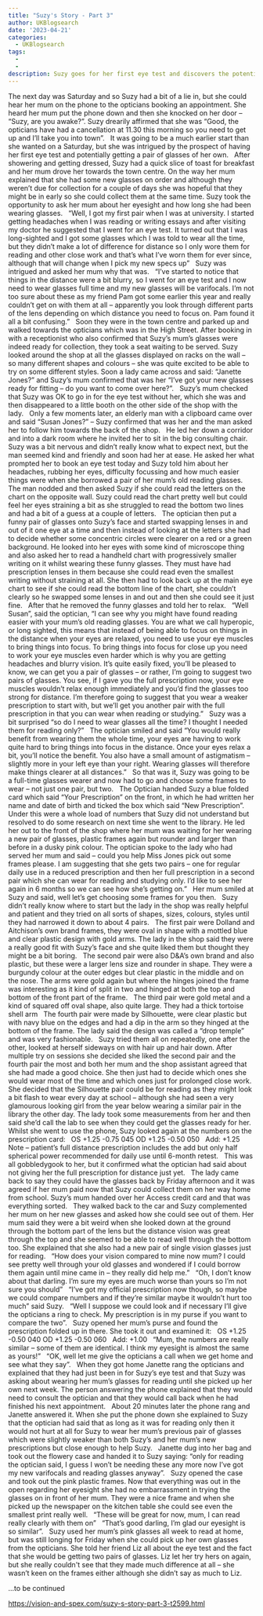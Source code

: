 ```yaml
---
title: "Suzy's Story - Part 3"
author: UKBlogsearch
date: '2023-04-21'
categories:
  - UKBlogsearch
tags:
  - 
  - 
description: Suzy goes for her first eye test and discovers the potential need for glasses.
---
```

The next day was Saturday and so Suzy had a bit of a lie in, but she could hear her mum on the phone to the opticians booking an appointment. She heard her mum put the phone down and then she knocked on her door – “Suzy, are you awake?”. Suzy drearily affirmed that she was “Good, the opticians have had a cancellation at 11.30 this morning so you need to get up and I’ll take you into town”.
 
It was going to be a much earlier start than she wanted on a Saturday, but she was intrigued by the prospect of having her first eye test and potentially getting a pair of glasses of her own.
 
After showering and getting dressed, Suzy had a quick slice of toast for breakfast and her mum drove her towards the town centre. On the way her mum explained that she had some new glasses on order and although they weren’t due for collection for a couple of days she was hopeful that they might be in early so she could collect them at the same time. Suzy took the opportunity to ask her mum about her eyesight and how long she had been wearing glasses.
 
“Well, I got my first pair when I was at university. I started getting headaches when I was reading or writing essays and after visiting my doctor he suggested that I went for an eye test. It turned out that I was long-sighted and I got some glasses which I was told to wear all the time, but they didn’t make a lot of difference for distance so I only wore them for reading and other close work and that’s what I’ve worn them for ever since, although that will change when I pick my new specs up”
 
Suzy was intrigued and asked her mum why that was.
 
“I’ve started to notice that things in the distance were a bit blurry, so I went for an eye test and I now need to wear glasses full time and my new glasses will be varifocals. I’m not too sure about these as my friend Pam got some earlier this year and really couldn’t get on with them at all – apparently you look through different parts of the lens depending on which distance you need to focus on. Pam found it all a bit confusing.”
 
Soon they were in the town centre and parked up and walked towards the opticians which was in the High Street. After booking in with a receptionist who also confirmed that Suzy’s mum’s glasses were indeed ready for collection, they took a seat waiting to be served. Suzy looked around the shop at all the glasses displayed on racks on the wall – so many different shapes and colours – she was quite excited to be able to try on some different styles. Soon a lady came across and said: “Janette Jones?” and Suzy’s mum confirmed that was her “I’ve got your new glasses ready for fitting – do you want to come over here?”.
 
Suzy’s mum checked that Suzy was OK to go in for the eye test without her, which she was and then disappeared to a little booth on the other side of the shop with the lady.
 
Only a few moments later, an elderly man with a clipboard came over and said “Susan Jones?” – Suzy confirmed that was her and the man asked her to follow him towards the back of the shop.
 
He led her down a corridor and into a dark room where he invited her to sit in the big consulting chair. Suzy was a bit nervous and didn’t really know what to expect next, but the man seemed kind and friendly and soon had her at ease. He asked her what prompted her to book an eye test today and Suzy told him about her headaches, rubbing her eyes, difficulty focussing and how much easier things were when she borrowed a pair of her mum’s old reading glasses. The man nodded and then asked Suzy if she could read the letters on the chart on the opposite wall. Suzy could read the chart pretty well but could feel her eyes straining a bit as she struggled to read the bottom two lines and had a bit of a guess at a couple of letters.
 
The optician then put a funny pair of glasses onto Suzy’s face and started swapping lenses in and out of it one eye at a time and then instead of looking at the letters she had to decide whether some concentric circles were clearer on a red or a green background. He looked into her eyes with some kind of microscope thing and also asked her to read a handheld chart with progressively smaller writing on it whilst wearing these funny glasses. They must have had prescription lenses in them because she could read even the smallest writing without straining at all. She then had to look back up at the main eye chart to see if she could read the bottom line of the chart, she couldn’t clearly so he swapped some lenses in and out and then she could see it just fine.
 
After that he removed the funny glasses and told her to relax.
 
“Well Susan”, said the optician, “I can see why you might have found reading easier with your mum’s old reading glasses. You are what we call hyperopic, or long sighted, this means that instead of being able to focus on things in the distance when your eyes are relaxed, you need to use your eye muscles to bring things into focus. To bring things into focus for close up you need to work your eye muscles even harder which is why you are getting headaches and blurry vision. It’s quite easily fixed, you’ll be pleased to know, we can get you a pair of glasses – or rather, I’m going to suggest two pairs of glasses. You see, if I gave you the full prescription now, your eye muscles wouldn’t relax enough immediately and you’d find the glasses too strong for distance. I’m therefore going to suggest that you wear a weaker prescription to start with, but we’ll get you another pair with the full prescription in that you can wear when reading or studying.”
 
Suzy was a bit surprised “so do I need to wear glasses all the time? I thought I needed them for reading only?”
 
The optician smiled and said “You would really benefit from wearing them the whole time, your eyes are having to work quite hard to bring things into focus in the distance. Once your eyes relax a bit, you’ll notice the benefit. You also have a small amount of astigmatism – slightly more in your left eye than your right. Wearing glasses will therefore make things clearer at all distances.”
 
So that was it, Suzy was going to be a full-time glasses wearer and now had to go and choose some frames to wear – not just one pair, but two.
 
The Optician handed Suzy a blue folded card which said “Your Prescription” on the front, in which he had written her name and date of birth and ticked the box which said “New Prescription”. Under this were a whole load of numbers that Suzy did not understand but resolved to do some research on next time she went to the library. He led her out to the front of the shop where her mum was waiting for her wearing a new pair of glasses, plastic frames again but rounder and larger than before in a dusky pink colour. The optician spoke to the lady who had served her mum and said – could you help Miss Jones pick out some frames please. I am suggesting that she gets two pairs – one for regular daily use in a reduced prescription and then her full prescription in a second pair which she can wear for reading and studying only. I’d like to see her again in 6 months so we can see how she’s getting on.”
 
Her mum smiled at Suzy and said, well let’s get choosing some frames for you then.
 
Suzy didn’t really know where to start but the lady in the shop was really helpful and patient and they tried on all sorts of shapes, sizes, colours, styles until they had narrowed it down to about 4 pairs.
 
The first pair were Dolland and Aitchison’s own brand frames, they were oval in shape with a mottled blue and clear plastic design with gold arms. The lady in the shop said they were a really good fit with Suzy’s face and she quite liked them but thought they might be a bit boring.
 
The second pair were also D&A’s own brand and also plastic, but these were a larger lens size and rounder in shape. They were a burgundy colour at the outer edges but clear plastic in the middle and on the nose. The arms were gold again but where the hinges joined the frame was interesting as it kind of split in two and hinged at both the top and bottom of the front part of the frame.
 
The third pair were gold metal and a kind of squared off oval shape, also quite large. They had a thick tortoise shell arm
 
The fourth pair were made by Silhouette, were clear plastic but with navy blue on the edges and had a dip in the arm so they hinged at the bottom of the frame. The lady said the design was called a “drop temple” and was very fashionable.
 
Suzy tried them all on repeatedly, one after the other, looked at herself sideways on with hair up and hair down. After multiple try on sessions she decided she liked the second pair and the fourth pair the most and both her mum and the shop assistant agreed that she had made a good choice. She then just had to decide which ones she would wear most of the time and which ones just for prolonged close work. She decided that the Silhouette pair could be for reading as they might look a bit flash to wear every day at school – although she had seen a very glamourous looking girl from the year below wearing a similar pair in the library the other day. The lady took some measurements from her and then said she’d call the lab to see when they could get the glasses ready for her. Whilst she went to use the phone, Suzy looked again at the numbers on the prescription card:
 
OS +1.25 -0.75 045
OD +1.25 -0.50 050
 
Add: +1.25
 
Note – patient’s full distance prescription includes the add but only half spherical power recommended for daily use until 6-month retest.
 
This was all gobbledygook to her, but it confirmed what the optician had said about not giving her the full prescription for distance just yet.
 
The lady came back to say they could have the glasses back by Friday afternoon and it was agreed if her mum paid now that Suzy could collect them on her way home from school. Suzy’s mum handed over her Access credit card and that was everything sorted.
 
They walked back to the car and Suzy complemented her mum on her new glasses and asked how she could see out of them. Her mum said they were a bit weird when she looked down at the ground through the bottom part of the lens but the distance vision was great through the top and she seemed to be able to read well through the bottom too. She explained that she also had a new pair of single vision glasses just for reading.
 
“How does your vision compared to mine now mum? I could see pretty well through your old glasses and wondered if I could borrow them again until mine came in – they really did help me.”
 
“Oh, I don’t know about that darling. I’m sure my eyes are much worse than yours so I’m not sure you should”
 
“I’ve got my official prescription now though, so maybe we could compare numbers and if they’re similar maybe it wouldn’t hurt too much” said Suzy.
 
“Well I suppose we could look and if necessary I’ll give the opticians a ring to check. My prescription is in my purse if you want to compare the two”.
 
Suzy opened her mum’s purse and found the prescription folded up in there. She took it out and examined it:
 
OS +1.25 -0.50 040
OD +1.25 -0.50 060
 
Add: +1.00
 
“Mum, the numbers are really similar – some of them are identical. I think my eyesight is almost the same as yours!”
 
“OK, well let me give the opticians a call when we get home and see what they say”.
 
When they got home Janette rang the opticians and explained that they had just been in for Suzy’s eye test and that Suzy was asking about wearing her mum’s glasses for reading until she picked up her own next week. The person answering the phone explained that they would need to consult the optician and that they would call back when he had finished his next appointment.
 
About 20 minutes later the phone rang and Janette answered it. When she put the phone down she explained to Suzy that the optician had said that as long as it was for reading only then it would not hurt at all for Suzy to wear her mum’s previous pair of glasses which were slightly weaker than both Suzy’s and her mum’s new prescriptions but close enough to help Suzy.
 
Janette dug into her bag and took out the flowery case and handed it to Suzy saying: “only for reading the optician said, I guess I won’t be needing these any more now I’ve got my new varifocals and reading glasses anyway”.
 
Suzy opened the case and took out the pink plastic frames. Now that everything was out in the open regarding her eyesight she had no embarrassment in trying the glasses on in front of her mum. They were a nice frame and when she picked up the newspaper on the kitchen table she could see even the smallest print really well.
 
“These will be great for now, mum, I can read really clearly with them on”
 
“That’s good darling, I’m glad our eyesight is so similar”.
 
Suzy used her mum’s pink glasses all week to read at home, but was still longing for Friday when she could pick up her own glasses from the opticians. She told her friend Liz all about the eye test and the fact that she would be getting two pairs of glasses. Liz let her try hers on again, but she really couldn't see that they made much difference at all – she wasn’t keen on the frames either although she didn’t say as much to Liz.

...to be continued

https://vision-and-spex.com/suzy-s-story-part-3-t2599.html